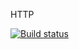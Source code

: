 HTTP

[![Build status](https://ci.appveyor.com/api/projects/status/xmj4q6yrpwxkisk7?svg=true)](https://ci.appveyor.com/project/Yaraspik/js-http-front)